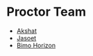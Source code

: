 # Proctor Team

* [Akshat](//github.com/olttwa)
* [Jasoet](//github.com/jasoet)
* [Bimo Horizon](//github.com/bimozx)

